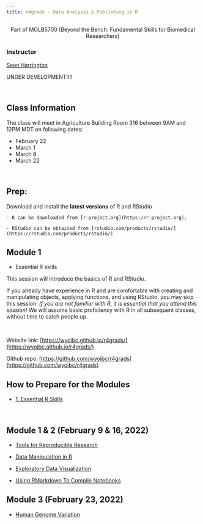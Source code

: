 ```yaml
---
title: r4grads - Data Analysis & Publishing in R
---
```


<center>
Part of MOLB5700 (Beyond the Bench: Fundamental Skills for Biomedical Researchers)
</center>

### Instructor
[Sean Harrington](mailto:sharrin2@uwyo.edu)




UNDER DEVELOPMENT!!!!



<br>

## Class Information

The class will meet in Agriculture Building Room 316 between 9AM and 12PM MDT on following dates:

- February 22
- March 1 
- March 8
- March 22

<br>

## Prep:

Download and install the **latest versions** of R and RStudio

	- R can be downloaded from [r-project.org](https://r-project.org). 

	- RStudio can be obtained from [rstudio.com/products/rstudio/](https://rstudio.com/products/rstudio/)




## Module 1

- Essential R skills

This session will introduce the basics of R and RStudio.

If you already have experience in R and are comfortable with creating and manipulating objects, applying functions, and using RStudio, you may skip this session. *If you are not familiar with R, it is essential that you attend this session!* We will assume basic proficiency with R in all subsequent classes, without time to catch people up.


<br>


Website link: [https://wyoibc.github.io/r4grads/](https://wyoibc.github.io/r4grads/)

Github repo: [https://github.com/wyoibc/r4grads](https://github.com/wyoibc/r4grads)








## How to Prepare for the Modules

- [1. Essential R Skills](prep/rskills.html)



<br>

## Module 1 & 2 (February 9 & 16, 2022)

- [Tools for Reproducible Research](Module_1-2/git/git.html)

- [Data Manipulation in R](Module_1-2/EDA/R_Data_manip.html)

- [Exploratory Data Visualization](Module_1-2/EDA/Fish_dat_exp.html)

- [Using RMarkdown To Compile Notebooks](Module_1-2/rmd/rmd.html)


## Module 3 (February 23, 2022)

- [Human Genome Variation](Module_3/snpvar.html)

<br><br><br><br>
<br><br><br><br>




